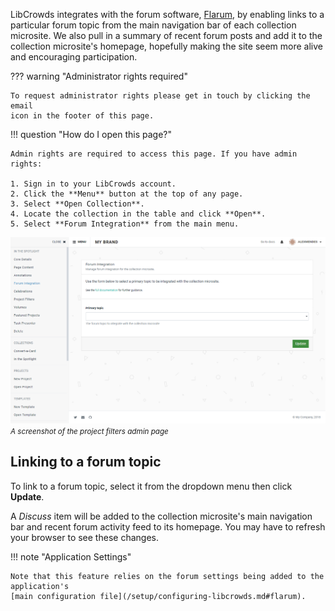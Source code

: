LibCrowds integrates with the forum software, [Flarum](https://flarum.org/),
by enabling links to a particular forum topic from the main navigation
bar of each collection microsite. We also pull in a summary of recent forum
posts and add it to the collection microsite's homepage, hopefully making
the site seem more alive and encouraging participation.

??? warning "Administrator rights required"

    To request administrator rights please get in touch by clicking the email
    icon in the footer of this page.

!!! question "How do I open this page?"

    Admin rights are required to access this page. If you have admin rights:

    1. Sign in to your LibCrowds account.
    2. Click the **Menu** button at the top of any page.
    3. Select **Open Collection**.
    4. Locate the collection in the table and click **Open**.
    5. Select **Forum Integration** from the main menu.

![A screenshot of the forum integration admin page](/assets/img/collection/forum.png?raw=true)
<br><small>*A screenshot of the project filters admin page*</small>

## Linking to a forum topic

To link to a forum topic, select it from the dropdown menu then click
**Update**.

A *Discuss* item will be added to the collection microsite's
main navigation bar and recent forum activity feed to its homepage. You may
have to refresh your browser to see these changes.


!!! note "Application Settings"

    Note that this feature relies on the forum settings being added to the
    application's
    [main configuration file](/setup/configuring-libcrowds.md#flarum).

